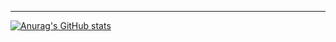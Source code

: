 ---
[![Anurag's GitHub stats](https://github-readme-stats.vercel.app/api?username=MEKBANSUKOZINGER)](https://github.com/anuraghazra/github-readme-stats)
